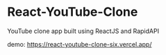 # React-YouTube-Clone
YouTube clone app built using ReactJS and RapidAPI

demo: https://react-youtube-clone-six.vercel.app/
